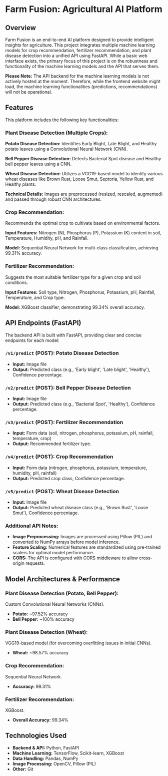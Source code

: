 # Farm Fusion: Agricultural AI Platform

## Overview
Farm Fusion is an end-to-end AI platform designed to provide intelligent insights for agriculture. This project integrates multiple machine learning models for crop recommendation, fertilizer recommendation, and plant disease detection into a unified API using FastAPI. While a basic web interface exists, the primary focus of this project is on the robustness and functionality of the machine learning models and the API that serves them.

**Please Note:** The API backend for the machine learning models is not actively hosted at the moment. Therefore, while the frontend website might load, the machine learning functionalities (predictions, recommendations) will not be operational.

## Features
This platform includes the following key functionalities:

### Plant Disease Detection (Multiple Crops):

**Potato Disease Detection:** Identifies Early Blight, Late Blight, and Healthy potato leaves using a Convolutional Neural Network (CNN).

**Bell Pepper Disease Detection:** Detects Bacterial Spot disease and Healthy bell pepper leaves using a CNN.

**Wheat Disease Detection:** Utilizes a VGG19-based model to identify various wheat diseases like Brown Rust, Loose Smut, Septoria, Yellow Rust, and Healthy plants.

**Technical Details:** Images are preprocessed (resized, rescaled, augmented) and passed through robust CNN architectures.

### Crop Recommendation:

Recommends the optimal crop to cultivate based on environmental factors.

**Input Features:** Nitrogen (N), Phosphorus (P), Potassium (K) content in soil, Temperature, Humidity, pH, and Rainfall.

**Model:** Sequential Neural Network for multi-class classification, achieving 99.31% accuracy.

### Fertilizer Recommendation:

Suggests the most suitable fertilizer type for a given crop and soil conditions.

**Input Features:** Soil type, Nitrogen, Phosphorus, Potassium, pH, Rainfall, Temperature, and Crop type.

**Model:** XGBoost classifier, demonstrating 99.34% overall accuracy.

## API Endpoints (FastAPI)
The backend API is built with FastAPI, providing clear and concise endpoints for each model:

### `/v1/predict` (POST): Potato Disease Detection
- **Input:** Image file
- **Output:** Predicted class (e.g., 'Early blight', 'Late blight', 'Healthy'), Confidence percentage.

### `/v2/predict` (POST): Bell Pepper Disease Detection
- **Input:** Image file
- **Output:** Predicted class (e.g., 'Bacterial Spot', 'Healthy'), Confidence percentage.

### `/v3/predict` (POST): Fertilizer Recommendation
- **Input:** Form data (soil, nitrogen, phosphorus, potassium, pH, rainfall, temperature, crop)
- **Output:** Recommended fertilizer type.

### `/v4/predict` (POST): Crop Recommendation
- **Input:** Form data (nitrogen, phosphorus, potassium, temperature, humidity, pH, rainfall)
- **Output:** Predicted crop class, Confidence percentage.

### `/v5/predict` (POST): Wheat Disease Detection
- **Input:** Image file
- **Output:** Predicted wheat disease class (e.g., 'Brown Rust', 'Loose Smut'), Confidence percentage.

### Additional API Notes:
- **Image Preprocessing:** Images are processed using Pillow (PIL) and converted to NumPy arrays before model inference.
- **Feature Scaling:** Numerical features are standardized using pre-trained scalers for optimal model performance.
- **CORS:** The API is configured with CORS middleware to allow cross-origin requests.

## Model Architectures & Performance

### Plant Disease Detection (Potato, Bell Pepper):
Custom Convolutional Neural Networks (CNNs).
- **Potato:** ~97.52% accuracy
- **Bell Pepper:** ~100% accuracy

### Plant Disease Detection (Wheat):
VGG19-based model (for overcoming overfitting issues in initial CNNs).
- **Wheat:** ~98.57% accuracy

### Crop Recommendation:
Sequential Neural Network.
- **Accuracy:** 99.31%

### Fertilizer Recommendation:
XGBoost.
- **Overall Accuracy:** 99.34%

## Technologies Used
- **Backend & API:** Python, FastAPI
- **Machine Learning:** TensorFlow, Scikit-learn, XGBoost
- **Data Handling:** Pandas, NumPy
- **Image Processing:** OpenCV, Pillow (PIL)
- **Other:** Git
